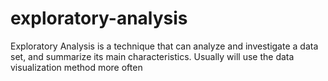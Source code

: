 # exploratory-analysis
Exploratory Analysis is a technique that can analyze and investigate a data set, and summarize its main characteristics. Usually will use the data visualization method more often
